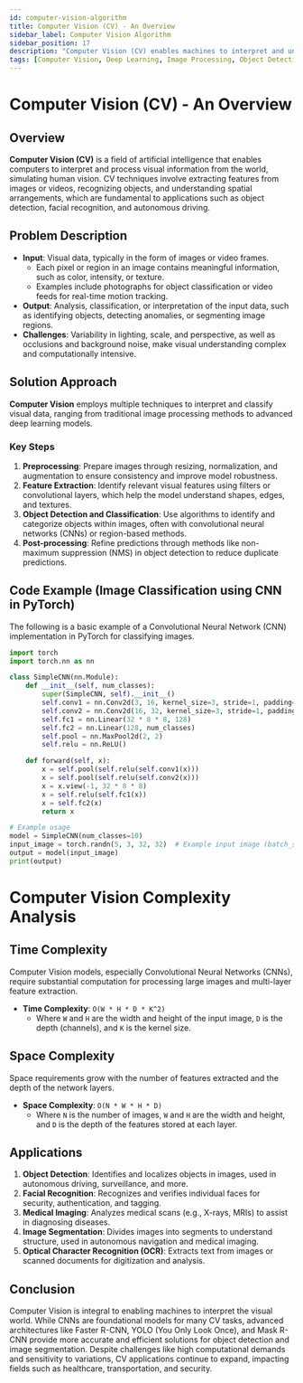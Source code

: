 ```yaml
---
id: computer-vision-algorithm
title: Computer Vision (CV) - An Overview
sidebar_label: Computer Vision Algorithm
sidebar_position: 17
description: "Computer Vision (CV) enables machines to interpret and understand visual data from the world. It is widely applied in tasks such as object detection, image classification, and facial recognition."
tags: [Computer Vision, Deep Learning, Image Processing, Object Detection, Image Classification]
---
```


# Computer Vision (CV) - An Overview

## Overview
**Computer Vision (CV)** is a field of artificial intelligence that enables computers to interpret and process visual information from the world, simulating human vision. CV techniques involve extracting features from images or videos, recognizing objects, and understanding spatial arrangements, which are fundamental to applications such as object detection, facial recognition, and autonomous driving.

## Problem Description
- **Input**: Visual data, typically in the form of images or video frames.
  - Each pixel or region in an image contains meaningful information, such as color, intensity, or texture.
  - Examples include photographs for object classification or video feeds for real-time motion tracking.
- **Output**: Analysis, classification, or interpretation of the input data, such as identifying objects, detecting anomalies, or segmenting image regions.
- **Challenges**: Variability in lighting, scale, and perspective, as well as occlusions and background noise, make visual understanding complex and computationally intensive.

## Solution Approach
**Computer Vision** employs multiple techniques to interpret and classify visual data, ranging from traditional image processing methods to advanced deep learning models.

### Key Steps
1. **Preprocessing**: Prepare images through resizing, normalization, and augmentation to ensure consistency and improve model robustness.
2. **Feature Extraction**: Identify relevant visual features using filters or convolutional layers, which help the model understand shapes, edges, and textures.
3. **Object Detection and Classification**: Use algorithms to identify and categorize objects within images, often with convolutional neural networks (CNNs) or region-based methods.
4. **Post-processing**: Refine predictions through methods like non-maximum suppression (NMS) in object detection to reduce duplicate predictions.

## Code Example (Image Classification using CNN in PyTorch)
The following is a basic example of a Convolutional Neural Network (CNN) implementation in PyTorch for classifying images.

```python
import torch
import torch.nn as nn

class SimpleCNN(nn.Module):
    def __init__(self, num_classes):
        super(SimpleCNN, self).__init__()
        self.conv1 = nn.Conv2d(3, 16, kernel_size=3, stride=1, padding=1)
        self.conv2 = nn.Conv2d(16, 32, kernel_size=3, stride=1, padding=1)
        self.fc1 = nn.Linear(32 * 8 * 8, 128)
        self.fc2 = nn.Linear(128, num_classes)
        self.pool = nn.MaxPool2d(2, 2)
        self.relu = nn.ReLU()

    def forward(self, x):
        x = self.pool(self.relu(self.conv1(x)))
        x = self.pool(self.relu(self.conv2(x)))
        x = x.view(-1, 32 * 8 * 8)
        x = self.relu(self.fc1(x))
        x = self.fc2(x)
        return x

# Example usage
model = SimpleCNN(num_classes=10)
input_image = torch.randn(5, 3, 32, 32)  # Example input image (batch_size=5, channels=3, height=32, width=32)
output = model(input_image)
print(output)
```
# Computer Vision Complexity Analysis

## Time Complexity
Computer Vision models, especially Convolutional Neural Networks (CNNs), require substantial computation for processing large images and multi-layer feature extraction.

- **Time Complexity**: `O(W * H * D * K^2)`
  - Where `W` and `H` are the width and height of the input image, `D` is the depth (channels), and `K` is the kernel size.

## Space Complexity
Space requirements grow with the number of features extracted and the depth of the network layers.

- **Space Complexity**: `O(N * W * H * D)`
  - Where `N` is the number of images, `W` and `H` are the width and height, and `D` is the depth of the features stored at each layer.

## Applications
1. **Object Detection**: Identifies and localizes objects in images, used in autonomous driving, surveillance, and more.
2. **Facial Recognition**: Recognizes and verifies individual faces for security, authentication, and tagging.
3. **Medical Imaging**: Analyzes medical scans (e.g., X-rays, MRIs) to assist in diagnosing diseases.
4. **Image Segmentation**: Divides images into segments to understand structure, used in autonomous navigation and medical imaging.
5. **Optical Character Recognition (OCR)**: Extracts text from images or scanned documents for digitization and analysis.

## Conclusion
Computer Vision is integral to enabling machines to interpret the visual world. While CNNs are foundational models for many CV tasks, advanced architectures like Faster R-CNN, YOLO (You Only Look Once), and Mask R-CNN provide more accurate and efficient solutions for object detection and image segmentation. Despite challenges like high computational demands and sensitivity to variations, CV applications continue to expand, impacting fields such as healthcare, transportation, and security.
